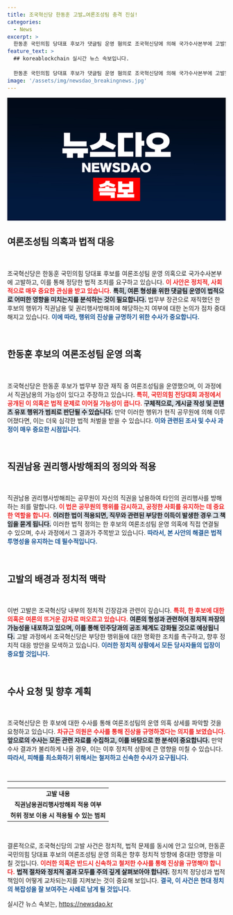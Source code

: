 ```yaml
---
title: 조국혁신당 한동훈 고발…여론조성팀 충격 진실!
categories:
  - News
excerpt: >
  한동훈 국민의힘 당대표 후보가 댓글팀 운영 혐의로 조국혁신당에 의해 국가수사본부에 고발됐다. 직권남용 및 허위 정보 유포 의혹이 제기되며, 수사로 진상이 밝혀질 예정이다. 클릭해서 자세한 내용을 확인하세요!
feature_text: >
  ## koreablockchain 실시간 뉴스 속보입니다.

  한동훈 국민의힘 당대표 후보가 댓글팀 운영 혐의로 조국혁신당에 의해 국가수사본부에 고발됐다. 직권남용 및 허위 정보 유포 의혹이 제기되며, 수사로 진상이 밝혀질 예정이다. 클릭해서 자세한 내용을 확인하세요!
image: '/assets/img/newsdao_breakingnews.jpg'
---
```


<p><img src="/assets/img/newsdao_breakingnews.jpg" alt="koreablockchain 속보" /></p>

<h2 data-ke-size="size26">여론조성팀 의혹과 법적 대응</h2>

<p data-ke-size="size16">&nbsp;</p>

<p>조국혁신당은 한동훈 국민의힘 당대표 후보를 여론조성팀 운영 의혹으로 국가수사본부에 고발하고, 이를 통해 정당한 법적 조치를 요구하고 있습니다. <b><span style="color: #ee2323;">이 사안은 정치적, 사회적으로 매우 중요한 관심을 받고 있습니다.</span></b> <b><span style="background-color: #21538527;">특히, 여론 형성을 위한 댓글팀 운영이 법적으로 어떠한 영향을 미치는지를 분석하는 것이 필요합니다.</span></b> 법무부 장관으로 재직했던 한 후보의 행위가 직권남용 및 권리행사방해죄에 해당하는지 여부에 대한 논의가 점차 중대해지고 있습니다. <b><span style="color: #1a5490;">이에 따라, 행위의 진상을 규명하기 위한 수사가 중요합니다.</span></b></p>

<p data-ke-size="size16">&nbsp;</p>

<h2 data-ke-size="size26">한동훈 후보의 여론조성팀 운영 의혹</h2>

<p data-ke-size="size16">&nbsp;</p>

<p>조국혁신당은 한동훈 후보가 법무부 장관 재직 중 여론조성팀을 운영했으며, 이 과정에서 직권남용의 가능성이 있다고 주장하고 있습니다. <b><span style="color: #ee2323;">특히, 국민의힘 전당대회 과정에서 공개된 이 의혹은 법적 문제로 이어질 가능성이 큽니다.</span></b> <b><span style="background-color: #21538527;">구체적으로, 게시글 작성 및 콘텐츠 유포 행위가 범죄로 판단될 수 있습니다.</span></b> 만약 이러한 행위가 현직 공무원에 의해 이루어졌다면, 이는 더욱 심각한 법적 처벌을 받을 수 있습니다. <b><span style="color: #1a5490;">이와 관련된 조사 및 수사 과정이 매우 중요한 시점입니다.</span></b> </p>

<p data-ke-size="size16">&nbsp;</p>

<h2 data-ke-size="size26">직권남용 권리행사방해죄의 정의와 적용</h2>

<p data-ke-size="size16">&nbsp;</p>

<p>직권남용 권리행사방해죄는 공무원이 자신의 직권을 남용하여 타인의 권리행사를 방해하는 죄를 말합니다. <b><span style="color: #ee2323;">이 법은 공무원의 행위를 감시하고, 공정한 사회를 유지하는 데 중요한 역할을 합니다.</span></b> <b><span style="background-color: #21538527;">이러한 법이 적용되면, 직무와 관련된 부당한 이득이 발생한 경우 그 책임을 묻게 됩니다.</span></b> 이러한 법적 정의는 한 후보의 여론조성팀 운영 의혹에 직접 연결될 수 있으며, 수사 과정에서 그 결과가 주목받고 있습니다. <b><span style="color: #1a5490;">따라서, 본 사안의 해결은 법적 투명성을 유지하는 데 필수적입니다.</span></b></p>

<p data-ke-size="size16">&nbsp;</p>

<h2 data-ke-size="size26">고발의 배경과 정치적 맥락</h2>

<p data-ke-size="size16">&nbsp;</p>

<p>이번 고발은 조국혁신당 내부의 정치적 긴장감과 관련이 깊습니다. <b><span style="color: #ee2323;">특히, 한 후보에 대한 의혹은 여론의 뜨거운 감자로 떠오르고 있습니다.</span></b> <b><span style="background-color: #21538527;">여론의 형성과 관련하여 정치적 파장의 가능성을 내포하고 있으며, 이를 통해 민주당과의 공조 체계도 강화될 것으로 예상됩니다.</span></b> 고발 과정에서 조국혁신당은 부당한 행위들에 대한 명확한 조치를 촉구하고, 향후 정치적 대응 방안을 모색하고 있습니다. <b><span style="color: #1a5490;">이러한 정치적 상황에서 모든 당사자들의 입장이 중요할 것입니다.</span></b></p>

<p data-ke-size="size16">&nbsp;</p>

<h2 data-ke-size="size26">수사 요청 및 향후 계획</h2>

<p data-ke-size="size16">&nbsp;</p>

<p>조국혁신당은 한 후보에 대한 수사를 통해 여론조성팀의 운영 의혹 상세를 파악할 것을 요청하고 있습니다. <b><span style="color: #ee2323;">차규근 의원은 수사를 통해 진상을 규명하겠다는 의지를 보였습니다.</span></b> <b><span style="background-color: #21538527;">앞으로의 수사는 모든 관련 자료를 수집하고, 이를 바탕으로 한 분석이 중요합니다.</span></b> 만약 수사 결과가 불리하게 나올 경우, 이는 이후 정치적 상황에 큰 영향을 미칠 수 있습니다. <b><span style="color: #1a5490;">따라서, 피해를 최소화하기 위해서는 철저하고 신속한 수사가 요구됩니다.</span></b></p>

<p data-ke-size="size16">&nbsp;</p>

<hr />

<table style="width: 100%; border-collapse: collapse;">
    <tbody>
        <tr>
            <td style="text-align: center; height: 17px;"><b>고발 내용</b></td>
        </tr>
        <tr>
            <td style="text-align: center; height: 17px;"><b>직권남용권리행사방해죄 적용 여부</b></td>
        </tr>
        <tr>
            <td style="text-align: center; height: 17px;"><b>허위 정보 이용 시 적용될 수 있는 범죄</b></td>
        </tr>
    </tbody>
</table>

<p data-ke-size="size16">&nbsp;</p>

<p>결론적으로, 조국혁신당의 고발 사건은 정치적, 법적 문제를 동시에 안고 있으며, 한동훈 국민의힘 당대표 후보의 여론조성팀 운영 의혹은 향후 정치적 방향에 중대한 영향을 미칠 것입니다. <b><span style="color: #ee2323;">이러한 의혹은 반드시 신속하고 철저한 수사를 통해 진상을 규명해야 합니다.</span></b> 
<b><span style="background-color: #21538527;">법적 절차와 정치적 결과 모두를 주의 깊게 살펴보아야 합니다.</span></b> 정치적 정당성과 법적 책임이 어떻게 교차되는지를 지켜보는 것이 중요해 보입니다. <b><span style="color: #1a5490;">결국, 이 사건은 현대 정치의 복잡성을 잘 보여주는 사례로 남게 될 것입니다.</span></b></p>
실시간 뉴스 속보는, <a href="https://newsdao.kr" rel="dofollow">https://newsdao.kr</a>


